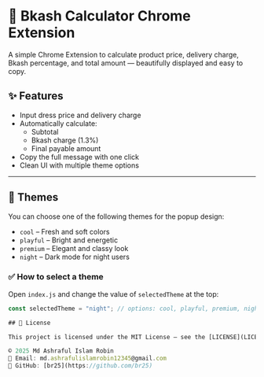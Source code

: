 # 🧮 Bkash Calculator Chrome Extension

A simple Chrome Extension to calculate product price, delivery charge, Bkash percentage, and total amount — beautifully displayed and easy to copy.

## ✨ Features

- Input dress price and delivery charge
- Automatically calculate:
  - Subtotal
  - Bkash charge (1.3%)
  - Final payable amount
- Copy the full message with one click
- Clean UI with multiple theme options

---

## 🎨 Themes

You can choose one of the following themes for the popup design:

- `cool` – Fresh and soft colors
- `playful` – Bright and energetic
- `premium` – Elegant and classy look
- `night` – Dark mode for night users

### ✅ How to select a theme

Open `index.js` and change the value of `selectedTheme` at the top:

```js
const selectedTheme = "night"; // options: cool, playful, premium, night

## 📄 License

This project is licensed under the MIT License — see the [LICENSE](LICENSE) file for details.

© 2025 Md Ashraful Islam Robin  
📧 Email: md.ashrafulislamrobin12345@gmail.com 
🔗 GitHub: [br25](https://github.com/br25)
